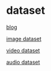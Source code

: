 # dataset
[blog](https://github.com/shaoxq/dataset/blog.md)

[image dataset](https://github.com/shaoxq/dataset/tree/master/image)

[video dataset](https://github.com/shaoxq/dataset/tree/master/video)

[audio dataset](https://github.com/shaoxq/dataset/tree/master/audio)
